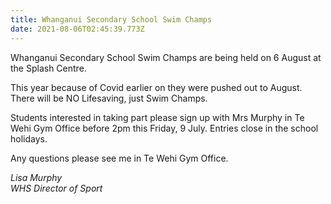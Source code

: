 ```yaml
---
title: Whanganui Secondary School Swim Champs
date: 2021-08-06T02:45:39.773Z
---
```

Whanganui Secondary School Swim Champs are being held on 6 August at the Splash Centre.


This year because of Covid earlier on they were pushed out to August.  
There will be NO Lifesaving, just Swim Champs.


Students interested in taking part please sign up with Mrs Murphy in Te Wehi Gym Office before 2pm this Friday, 9 July.  Entries close in the school holidays.  

Any questions please see me in Te Wehi Gym Office.

*Lisa Murphy  
WHS Director of Sport*